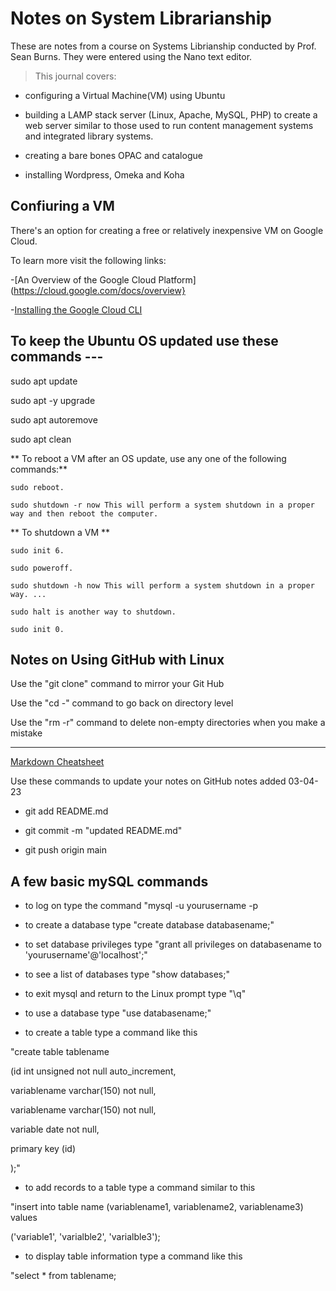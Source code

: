 # Notes on System Librarianship

These are notes from a course on Systems Librianship conducted by Prof. Sean Burns. They were entered using the Nano text editor.

>This journal covers:

- configuring  a Virtual Machine(VM) using Ubuntu

- building a LAMP stack server (Linux, Apache, MySQL, PHP) to create a web server similar to those used to run content management systems and integrated library systems. 

- creating a bare bones OPAC and catalogue

- installing Wordpress, Omeka and Koha 


## Confiuring a VM 

There's an option for creating a free or relatively inexpensive VM on Google Cloud.

To learn more visit the following links:

-[An Overview of the Google Cloud Platform](https://cloud.google.com/docs/overview}

-[Installing the Google Cloud CLI]( https://cloud.google.com/sdk/docs/install-sdk)

## To keep the Ubuntu OS updated use these commands ---

sudo apt update

sudo apt -y upgrade

sudo apt autoremove

sudo apt clean 


** To reboot a VM after an OS update, use any one of the following commands:**

    sudo reboot.

    sudo shutdown -r now This will perform a system shutdown in a proper way and then reboot the computer.
	
** To shutdown a VM ** 

    sudo init 6.

    sudo poweroff.

    sudo shutdown -h now This will perform a system shutdown in a proper way. ...

    sudo halt is another way to shutdown.

    sudo init 0.



##  Notes on Using GitHub with Linux

 Use the "git clone" command to mirror your Git Hub

 Use the "cd -" command to go back on directory level

 Use the "rm -r" command to delete non-empty directories when you make a mistake
 
----------------------------

[ Markdown Cheatsheet](https://www.markdownguide.org/cheat-sheet/)
 
 Use these commands to update your notes on GitHub
 notes added 03-04-23

 - git add README.md
 
 - git commit -m "updated README.md"

 - git push origin main 





 
## A few basic mySQL commands

- to log on type the command "mysql -u yourusername -p

- to create a database type "create database databasename;"

- to set database privileges type "grant all privileges on databasename to 'yourusername'@'localhost';"

- to see a list of databases type "show databases;"

- to exit mysql and return to the Linux prompt type "\q"

- to use a database type "use databasename;"

- to create a table type a command like this
 
"create table tablename

(id int unsigned not null auto_increment, 

variablename varchar(150) not null,

variablename varchar(150) not null, 

variable date not null,

primary key (id)

);"

- to add records to a table type a command similar to this 

"insert into table name (variablename1, variablename2, variablename3) values

('variable1', 'varialble2', 'varialble3');

- to display table information type a command like this

"select * from tablename;
 

